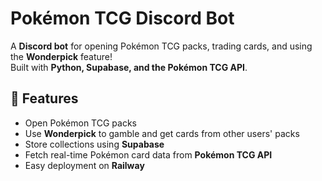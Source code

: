 # Pokémon TCG Discord Bot

A **Discord bot** for opening Pokémon TCG packs, trading cards, and using the **Wonderpick** feature!  
Built with **Python, Supabase, and the Pokémon TCG API**.  

## 🚀 Features
- Open Pokémon TCG packs
- Use **Wonderpick** to gamble and get cards from other users' packs
- Store collections using **Supabase**
- Fetch real-time Pokémon card data from **Pokémon TCG API**
- Easy deployment on **Railway**

